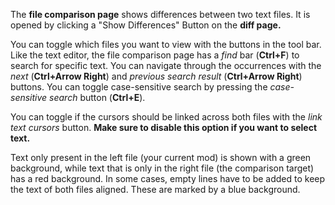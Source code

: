 The **file comparison page** shows differences between two text files. It is opened by clicking a "Show Differences" Button on the **diff page.**

You can toggle which files you want to view with the buttons in the tool bar. Like the text editor, the file comparison page has a *find* bar (**Ctrl+F**) to search for specific text. You can navigate through the occurrences with the *next* (**Ctrl+Arrow Right**) and *previous search result* (**Ctrl+Arrow Right**) buttons. You can toggle case-sensitive search by pressing the *case-sensitive search* button (**Ctrl+E**).

You can toggle if the cursors should be linked across both files with the *link text cursors* button. **Make sure to disable this option if you want to select text.**

Text only present in the left file (your current mod) is shown with a green background, while text that is only in the right file (the comparison target) has a red background. In some cases, empty lines have to be added to keep the text of both files aligned. These are marked by a blue background.